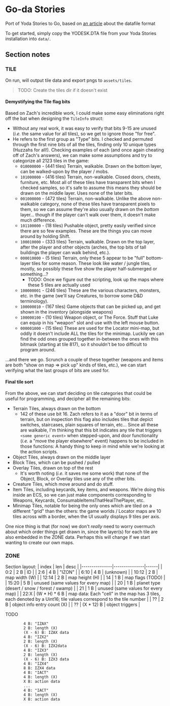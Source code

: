 # Go-da Stories

Port of Yoda Stories to Go, based on [an article](https://www.gamedeveloper.com/programming/reverse-engineering-the-binary-data-format-for-star-wars-yoda-stories) about the datafile format

To get started, simply copy the YODESK.DTA file from your Yoda Stories installation into `data/`.


## Section notes

### TILE
On run, will output tile data and export pngs to `assets/tiles`.

> TODO: Create the tiles dir if it doesn't exist

#### Demystifying the Tile flag bits
Based on Zach's incredible work, I could make some easy eliminations right off the bat when designing the `TileInfo` struct:

* Without any real work, it was easy to verify that bits 9-15 are unused (*i.e.* the same value for all tiles), so we get to ignore those "for free".
* He refers to the first group as "Type" bits. I checked and permuted through the first nine bits of all the tiles, finding only 10 unique types (Huzzahs for all!). Checking examples of each (and once again cheating off of Zach's answers), we can make some assumptions and try to categorize all 2123 tiles in the game:
  * `010000000` - (441 tiles) Terrain, walkable. Drawn on the bottom layer, can be walked-upon by the player / mobs.
  * `101000000` - (416 tiles) Terrain, non-walkable. Closed doors, chests, furniture, etc. Most all of these tiles have transparent bits when I checked samples, so it's safe to assume this means they should be drawn on the middle layer. Uses none of the later bits.
  * `001000000` - (472 tiles) Terrain, non-walkable. Unlike the above non-walkable category, none of these tiles have transparent pixels to them, so we can assume they're also usually drawn on the *bottom* layer... though if the player can't walk over them, it doesn't make much difference.
  * `101100000` - (18 tiles) Pushable object, pretty easily verified since there are so few examples. These are the things you can move around by holding Shift.
  * `100010000` - (333 tiles) Terrain, walkable. Drawn on the top layer, after the player and other objects (arches, the top bits of tall buildings the player can walk behind, etc.).
  * `000010000` - (5 tiles) Terrain, only these 5 appear to be "full" bottom-layer tiles for some reason. These look like water / jungle tiles, mostly, so possibly these five show the player half-submerged or something...?
    * TODO: Once we figure out the scripting, look up the maps where these 5 tiles are actually used
  * `100000001` - (246 tiles) These are the various characters, monsters, etc. in the game (we'll say Creatures, to borrow some D&D terminology).
  * `100000010` - (167 tiles) Game objects that can be picked up, and get shown in the inventory (alongside weapons)
  * `100000100` - (10 tiles) Weapon object, or The Force. Stuff that Luke can equip in his "weapon" slot and use with the left mouse button.
  * `000001000` - (15 tiles) These are used for the Locator mini-map, but oddly it doesn't include ALL the tiles for the minimap. Luckily we can find the odd ones grouped together in-between the ones with this bitmask (starting at tile 817), so it shouldn't be too difficult to program around.

...and there we go. Scrunch a couple of these together (weapons and items are both "show on map => pick up" kinds of tiles, etc.), we can start verifying what the last groups of bits are used for.

#### Final tile sort
From the above, we can start deciding on tile categories that could be useful for programming, and decipher all the remaining bits:
* Terrain Tiles, always drawn on the bottom
  * 142 of these use bit 16. Zach refers to it as a "door" bit in terms of terrain, but on inspection this flag also includes tiles that depict switches, staircases, plain squares of terrain, etc... Since all these are walkable, I'm thinking that this bit indicates any tile that triggers `<some generic event>` when stepped-upon, and door functionality (*i.e.* a "move the player elsewhere" event) happens to be included in those functions: A handy thing to keep in mind while we're looking at the action scripts.
* Object Tiles, always drawn on the middle layer
* Block Tiles, which can be pushed / pulled
* Overlay Tiles, drawn on top of the rest
  * It's worth noting (*i.e.* it saves me some work) that none of the Object, Block, or Overlay tiles use any of the other bits.
* Creature Tiles, which move around and do stuff.
* Item Tiles, including keycards, key items, and weapons. We're doing this inside an ECS, so we can just make components corresponding to Weapons, Keycards, ConsumableItemsThatHealThePlayer, etc.
* Minimap Tiles, notable for being the only ones which are tiled on a different "grid" than the others: the game worlds / Locator maps are 10 tiles across with a border, when the UI usually displays 9 tiles per axis.

One nice thing is that (for now) we don't *really* need to worry overmuch about which order things get drawn in, since the layer(s) for each tile are also embedded in the ZONE data. Perhaps this will change if we start wanting to create our own maps.

### ZONE

Section layout:
| index 		| len 			| desc |
|---------------|---------------|------|
| 0:2   		| 2 B 			| ID |
| 2:6 			| 4 B			| "IZON" |
| 6:10			| 4 B			| (unknown) |
| 10:12			| 2 B			| map width (W) |
| 12:14			| 2 B			| map height (H) |
| 14			| 1 B			| map flags (TODO) |
| 15:20			| 5 B			| unused (same values for every map) |
| 20			| 1 B			| planet type (desert / snow / forest / swamp) |
| 21			| 1 B 			| unused (same values for every map) |
| 22:X			| (W * H) * 6 B	| map data: Each "cell" in the map has 3 tiles, each denoted by a Uint16; tile values correspond to the tile number |
| ??			| 2 B			| object info entry count (X) |
| ?? 			| (X * 12) B	| object triggers |

TODO
```
		4 B: "IZAX"
		2 B: length (X)
		(X - 6) B: IZAX data
		4 B: "IZX2"
		2 B: length (X)
		(X - 6) B: IZX2data
		4 B: "IZX3"
		2 B: length (X)
		(X - 6) B: IZX3 data
		4 B: "IZX4"
		8 B: IZX4 data
		4 B: "IACT"
		4 B: length (X)
		X B: action data
		...
		4 B: "IACT"
		4 B: length (X)
		X B: action data
```

